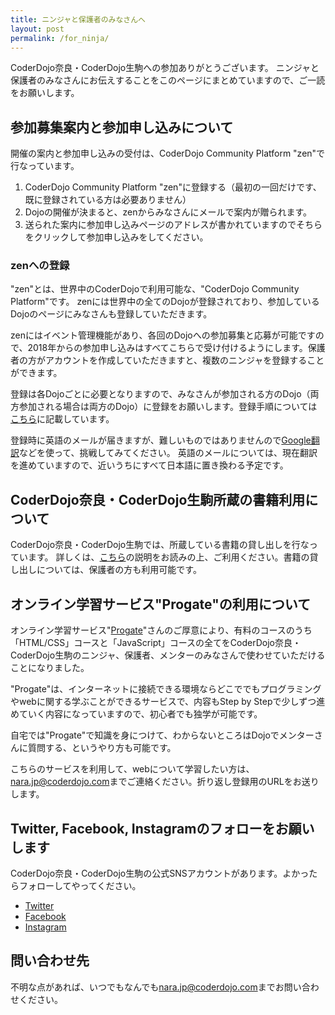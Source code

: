 ```yaml
---
title: ニンジャと保護者のみなさんへ
layout: post
permalink: /for_ninja/
---
```

CoderDojo奈良・CoderDojo生駒への参加ありがとうございます。  ニンジャと保護者のみなさんにお伝えすることをこのページにまとめていますので、ご一読をお願いします。

## 参加募集案内と参加申し込みについて
開催の案内と参加申し込みの受付は、CoderDojo Community Platform "zen"で行なっています。

1. CoderDojo Community Platform "zen"に登録する（最初の一回だけです、既に登録されている方は必要ありません）
2. Dojoの開催が決まると、zenからみなさんにメールで案内が贈られます。
3. 送られた案内に参加申し込みページのアドレスが書かれていますのでそちらをクリックして参加申し込みをしてください。

### zenへの登録
"zen"とは、世界中のCoderDojoで利用可能な、"CoderDojo Community Platform"です。
zenには世界中の全てのDojoが登録されており、参加しているDojoのページにみなさんも登録していただきます。

zenにはイベント管理機能があり、各回のDojoへの参加募集と応募が可能ですので、2018年からの参加申し込みはすべてこちらで受け付けるようにします。保護者の方がアカウントを作成していただきますと、複数のニンジャを登録することができます。

登録は各Dojoごとに必要となりますので、みなさんが参加される方のDojo（両方参加される場合は両方のDojo）に登録をお願いします。登録手順については[こちら](/zen/)に記載しています。

登録時に英語のメールが届きますが、難しいものではありませんので[Google翻訳](https://translate.google.com/?hl=ja)などを使って、挑戦してみてください。
英語のメールについては、現在翻訳を進めていますので、近いうちにすべて日本語に置き換わる予定です。

## CoderDojo奈良・CoderDojo生駒所蔵の書籍利用について 
CoderDojo奈良・CoderDojo生駒では、所蔵している書籍の貸し出しを行なっています。
詳しくは、[こちら](/Library)の説明をお読みの上、ご利用ください。書籍の貸し出しについては、保護者の方も利用可能です。

## オンライン学習サービス"Progate"の利用について
オンライン学習サービス"[Progate](https://prog-8.com/)"さんのご厚意により、有料のコースのうち「HTML/CSS」コースと「JavaScript」コースの全てをCoderDojo奈良・CoderDojo生駒のニンジャ、保護者、メンターのみなさんで使わせていただけることになりました。

"Progate"は、インターネットに接続できる環境ならどこででもプログラミングやwebに関する学ぶことができるサービスで、内容もStep by Stepで少しずつ進めていく内容になっていますので、初心者でも独学が可能です。

自宅では"Progate"で知識を身につけて、わからないところはDojoでメンターさんに質問する、というやり方も可能です。

こちらのサービスを利用して、webについて学習したい方は、[nara.jp@coderdojo.com](mailto:nara.jp@coderdojo.com)までご連絡ください。折り返し登録用のURLをお送りします。

## Twitter, Facebook, Instagramのフォローをお願いします
CoderDojo奈良・CoderDojo生駒の公式SNSアカウントがあります。よかったらフォローしてやってください。

- [Twitter](https://twitter.com/CoderDojoNara)
- [Facebook](https://www.facebook.com/CoderDojoNara/)
- [Instagram](https://www.instagram.com/coderdojo.nara.ikoma/)

## 問い合わせ先
不明な点があれば、いつでもなんでも[nara.jp@coderdojo.com](mailto:nara.jp@coderdojo.com)までお問い合わせください。
